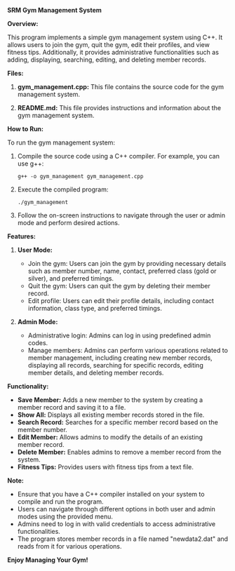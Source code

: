 **SRM Gym Management System**

**Overview:**

This program implements a simple gym management system using C++. It allows users to join the gym, quit the gym, edit their profiles, and view fitness tips. Additionally, it provides administrative functionalities such as adding, displaying, searching, editing, and deleting member records.

**Files:**

1. **gym_management.cpp:** This file contains the source code for the gym management system.

2. **README.md:** This file provides instructions and information about the gym management system.

**How to Run:**

To run the gym management system:

1. Compile the source code using a C++ compiler. For example, you can use g++:

   ```
   g++ -o gym_management gym_management.cpp
   ```

2. Execute the compiled program:

   ```
   ./gym_management
   ```

3. Follow the on-screen instructions to navigate through the user or admin mode and perform desired actions.

**Features:**

1. **User Mode:**
   - Join the gym: Users can join the gym by providing necessary details such as member number, name, contact, preferred class (gold or silver), and preferred timings.
   - Quit the gym: Users can quit the gym by deleting their member record.
   - Edit profile: Users can edit their profile details, including contact information, class type, and preferred timings.

2. **Admin Mode:**
   - Administrative login: Admins can log in using predefined admin codes.
   - Manage members: Admins can perform various operations related to member management, including creating new member records, displaying all records, searching for specific records, editing member details, and deleting member records.

**Functionality:**

- **Save Member:** Adds a new member to the system by creating a member record and saving it to a file.
- **Show All:** Displays all existing member records stored in the file.
- **Search Record:** Searches for a specific member record based on the member number.
- **Edit Member:** Allows admins to modify the details of an existing member record.
- **Delete Member:** Enables admins to remove a member record from the system.
- **Fitness Tips:** Provides users with fitness tips from a text file.

**Note:**

- Ensure that you have a C++ compiler installed on your system to compile and run the program.
- Users can navigate through different options in both user and admin modes using the provided menu.
- Admins need to log in with valid credentials to access administrative functionalities.
- The program stores member records in a file named "newdata2.dat" and reads from it for various operations.

**Enjoy Managing Your Gym!**
